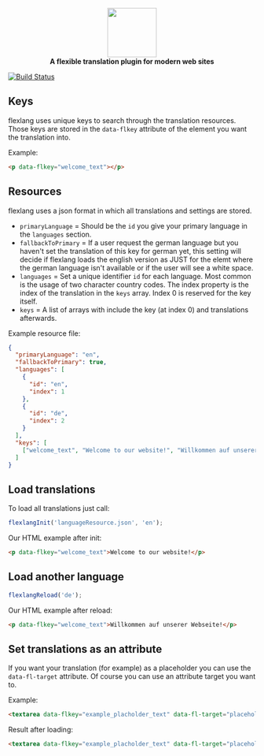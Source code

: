 <p align="center">
    <a href="#0">
        <img src="https://raw.githubusercontent.com/harwoeck/flexlang/master/logo/logo2.png" height="100px">
    </a>
    <br>
    <strong>A flexible translation plugin for modern web sites</strong>
</p>


[![Build Status](https://travis-ci.org/harwoeck/flexlang.svg?branch=master)](https://travis-ci.org/harwoeck/flexlang)

## Keys
flexlang uses unique keys to search through the translation resources. Those keys are stored in the `data-flkey` attribute of the element you want the translation into.

Example:
```html
<p data-flkey="welcome_text"></p>
```

## Resources
flexlang uses a json format in which all translations and settings are stored.
* `primaryLanguage` = Should be the `id` you give your primary language in the `languages` section.
* `fallbackToPrimary` = If a user request the german language but you haven't set the translation of this key for german yet, this setting will decide if flexlang loads the english version as JUST for the elemt where the german language isn't available or if the user will see a white space.
* `languages` = Set a unique identifier `id` for each language. Most common is the usage of two character country codes. The index property is the index of the translation in the `keys` array. Index 0 is reserved for the key itself.
* `keys` = A list of arrays with include the key (at index 0) and translations afterwards.

Example resource file:
```json
{
  "primaryLanguage": "en",
  "fallbackToPrimary": true,
  "languages": [
    {
      "id": "en",
      "index": 1
    },
    {
      "id": "de",
      "index": 2
    }
  ],
  "keys": [
    ["welcome_text", "Welcome to our website!", "Willkommen auf unserer Webseite!"]
  ]
}
```

## Load translations
To load all translations just call:
```javascript
flexlangInit('languageResource.json', 'en');
```
Our HTML example after init:
```html
<p data-flkey="welcome_text">Welcome to our website!</p>
```

## Load another language
```javascript
flexlangReload('de');
```
Our HTML example after reload:
```html
<p data-flkey="welcome_text">Willkommen auf unserer Webseite!</p>
```

## Set translations as an attribute
If you want your translation (for example) as a placeholder you can use the `data-fl-target` attribute. Of course you can use an attribute target you want to.

Example:
```html
<textarea data-flkey="example_placholder_text" data-fl-target="placeholder"></textarea>
```

Result after loading:
```html
<textarea data-flkey="example_placholder_text" data-fl-target="placeholder" placeholder="This is just an example text! Write your own ..."></textarea>
```
